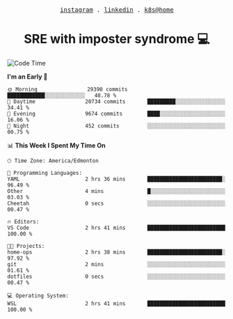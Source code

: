 <p align="center">
  <samp>
    <a href="https://www.instagram.com/lildrunkensmurf/">instagram</a> .
    <a href="https://www.linkedin.com/in/joryirving/">linkedin</a> .
    <a href="https://github.com/joryirving/home-ops">k8s@home</a>
  </samp>
</p>

<h1 align="center">
  SRE with imposter syndrome 💻
</h1>

<!--START_SECTION:waka-->
![Code Time](http://img.shields.io/badge/Code%20Time-187%20hrs%2015%20mins-blue)

**I'm an Early 🐤** 

```text
🌞 Morning                29390 commits       ████████████░░░░░░░░░░░░░   48.78 % 
🌆 Daytime                20734 commits       █████████░░░░░░░░░░░░░░░░   34.41 % 
🌃 Evening                9674 commits        ████░░░░░░░░░░░░░░░░░░░░░   16.06 % 
🌙 Night                  452 commits         ░░░░░░░░░░░░░░░░░░░░░░░░░   00.75 % 
```


📊 **This Week I Spent My Time On** 

```text
🕑︎ Time Zone: America/Edmonton

💬 Programming Languages: 
YAML                     2 hrs 36 mins       ████████████████████████░   96.49 % 
Other                    4 mins              █░░░░░░░░░░░░░░░░░░░░░░░░   03.03 % 
Cheetah                  0 secs              ░░░░░░░░░░░░░░░░░░░░░░░░░   00.47 % 

🔥 Editors: 
VS Code                  2 hrs 41 mins       █████████████████████████   100.00 % 

🐱‍💻 Projects: 
home-ops                 2 hrs 38 mins       ████████████████████████░   97.92 % 
git                      2 mins              ░░░░░░░░░░░░░░░░░░░░░░░░░   01.61 % 
dotfiles                 0 secs              ░░░░░░░░░░░░░░░░░░░░░░░░░   00.47 % 

💻 Operating System: 
WSL                      2 hrs 41 mins       █████████████████████████   100.00 % 
```


<!--END_SECTION:waka-->
